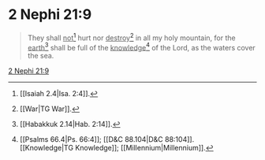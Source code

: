 # 2 Nephi 21:9

> They shall <u>not</u>[^a] hurt nor <u>destroy</u>[^b] in all my holy mountain, for the <u>earth</u>[^c] shall be full of the <u>knowledge</u>[^d] of the Lord, as the waters cover the sea.

[2 Nephi 21:9](https://www.churchofjesuschrist.org/study/scriptures/bofm/2-ne/21?lang=eng&id=p9#p9)


[^a]: [[Isaiah 2.4|Isa. 2:4]].  
[^b]: [[War|TG War]].  
[^c]: [[Habakkuk 2.14|Hab. 2:14]].  
[^d]: [[Psalms 66.4|Ps. 66:4]]; [[D&C 88.104|D&C 88:104]]. [[Knowledge|TG Knowledge]]; [[Millennium|Millennium]].  

